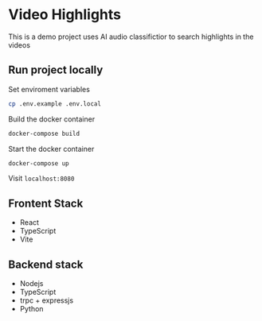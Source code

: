 # Video Highlights
This is a demo project uses AI audio classifictior to search highlights in the videos

## Run project locally

Set enviroment variables

```sh
cp .env.example .env.local
```


Build the docker container

```sh
docker-compose build
```

Start the docker container
```sh
docker-compose up
```

Visit `localhost:8080`


## Frontent Stack
- React
- TypeScript
- Vite

## Backend stack
- Nodejs
- TypeScript
- trpc + expressjs
- Python

